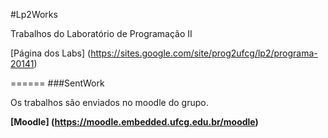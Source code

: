 #Lp2Works

Trabalhos do Laboratório de Programação II

[Página dos Labs] (https://sites.google.com/site/prog2ufcg/lp2/programa-20141)

======
###SentWork

Os trabalhos são enviados no moodle do grupo.

**[Moodle] (https://moodle.embedded.ufcg.edu.br/moodle)**
